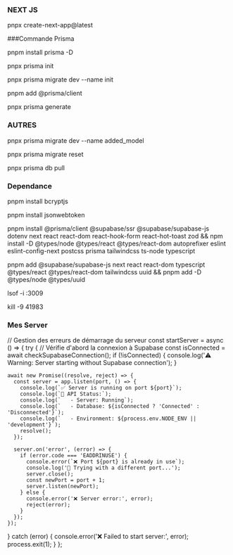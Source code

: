### NEXT JS

pnpx create-next-app@latest

###Commande Prisma

pnpm install prisma -D

pnpx prisma init

pnpx prisma migrate dev --name init

pnpm add @prisma/client

pnpx prisma generate

### AUTRES

pnpx prisma migrate dev --name added_model

pnpx  prisma migrate reset

pnpx prisma db pull

### Dependance 

pnpm install bcryptjs

pnpm install jsonwebtoken

pnpm install @prisma/client @supabase/ssr @supabase/supabase-js dotenv next react react-dom react-hook-form react-hot-toast zod && npm install -D @types/node @types/react @types/react-dom autoprefixer eslint eslint-config-next postcss prisma tailwindcss ts-node typescript

pnpm add @supabase/supabase-js next react react-dom typescript @types/react @types/react-dom tailwindcss uuid && pnpm add -D @types/node @types/uuid

lsof -i :3009

kill -9 41983

### Mes Server


// Gestion des erreurs de démarrage du serveur
const startServer = async () => {
  try {
    // Vérifie d'abord la connexion à Supabase
    const isConnected = await checkSupabaseConnection();
    if (!isConnected) {
      console.log('⚠️  Warning: Server starting without Supabase connection');
    }

    await new Promise((resolve, reject) => {
      const server = app.listen(port, () => {
        console.log(`✅ Server is running on port ${port}`);
        console.log(`📡 API Status:`);
        console.log(`   - Server: Running`);
        console.log(`   - Database: ${isConnected ? 'Connected' : 'Disconnected'}`);
        console.log(`   - Environment: ${process.env.NODE_ENV || 'development'}`);
        resolve();
      });

      server.on('error', (error) => {
        if (error.code === 'EADDRINUSE') {
          console.error(`❌ Port ${port} is already in use`);
          console.log('🔄 Trying with a different port...');
          server.close();
          const newPort = port + 1;
          server.listen(newPort);
        } else {
          console.error('❌ Server error:', error);
          reject(error);
        }
      });
    });
  } catch (error) {
    console.error('❌ Failed to start server:', error);
    process.exit(1);
  }
};
 